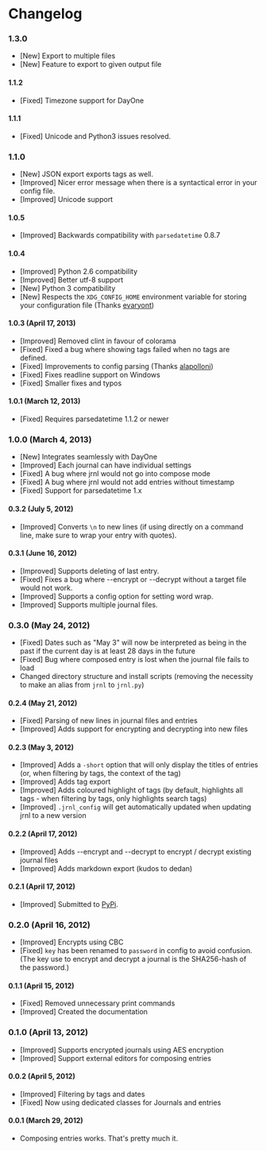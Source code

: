 Changelog
=========

### 1.3.0

* [New] Export to multiple files
* [New] Feature to export to given output file

#### 1.1.2

* [Fixed] Timezone support for DayOne

#### 1.1.1

* [Fixed] Unicode and Python3 issues resolved.

### 1.1.0

* [New] JSON export exports tags as well.
* [Improved] Nicer error message when there is a syntactical error in your config file.
* [Improved] Unicode support

#### 1.0.5

* [Improved] Backwards compatibility with `parsedatetime` 0.8.7

#### 1.0.4

* [Improved] Python 2.6 compatibility
* [Improved] Better utf-8 support
* [New] Python 3 compatibility
* [New] Respects the `XDG_CONFIG_HOME` environment variable for storing your configuration file (Thanks [evaryont](https://github.com/evaryont))

#### 1.0.3 (April 17, 2013)

* [Improved] Removed clint in favour of colorama
* [Fixed] Fixed a bug where showing tags failed when no tags are defined.
* [Fixed] Improvements to config parsing (Thanks [alapolloni](https://github.com/alapolloni))
* [Fixed] Fixes readline support on Windows
* [Fixed] Smaller fixes and typos

#### 1.0.1 (March 12, 2013)

* [Fixed] Requires parsedatetime 1.1.2 or newer

### 1.0.0 (March 4, 2013)

* [New] Integrates seamlessly with DayOne
* [Improved] Each journal can have individual settings
* [Fixed] A bug where jrnl would not go into compose mode
* [Fixed] A bug where jrnl would not add entries without timestamp
* [Fixed] Support for parsedatetime 1.x

#### 0.3.2 (July 5, 2012)

* [Improved] Converts `\n` to new lines (if using directly on a command line, make sure to wrap your entry with quotes).

#### 0.3.1 (June 16, 2012)

* [Improved] Supports deleting of last entry.
* [Fixed] Fixes a bug where --encrypt or --decrypt without a target file would not work.
* [Improved] Supports a config option for setting word wrap.
* [Improved] Supports multiple journal files.

### 0.3.0 (May 24, 2012)

* [Fixed] Dates such as "May 3" will now be interpreted as being in the past if the current day is at least 28 days in the future
* [Fixed] Bug where composed entry is lost when the journal file fails to load
* Changed directory structure and install scripts (removing the necessity to make an alias from `jrnl` to `jrnl.py`)

#### 0.2.4 (May 21, 2012)

* [Fixed] Parsing of new lines in journal files and entries
* [Improved] Adds support for encrypting and decrypting into new files

#### 0.2.3 (May 3, 2012)

* [Improved] Adds a `-short` option that will only display the titles of entries (or, when filtering by tags, the context of the tag)
* [Improved] Adds tag export
* [Improved] Adds coloured highlight of tags (by default, highlights all tags - when filtering by tags, only highlights search tags)
* [Improved] `.jrnl_config` will get automatically updated when updating jrnl to a new version

#### 0.2.2 (April 17, 2012)

* [Improved] Adds --encrypt and --decrypt to encrypt / decrypt existing journal files
* [Improved] Adds markdown export (kudos to dedan)

#### 0.2.1 (April 17, 2012)

* [Improved] Submitted to [PyPi](http://pypi.python.org/pypi/jrnl/0.2.1).

### 0.2.0 (April 16, 2012)

* [Improved] Encrypts using CBC
* [Fixed] `key` has been renamed to `password` in config to avoid confusion. (The key use to encrypt and decrypt a journal is the SHA256-hash of the password.)

#### 0.1.1 (April 15, 2012)

* [Fixed] Removed unnecessary print commands
* [Improved] Created the documentation

###  0.1.0 (April 13, 2012)

* [Improved] Supports encrypted journals using AES encryption
* [Improved] Support external editors for composing entries

#### 0.0.2 (April 5, 2012)

* [Improved] Filtering by tags and dates
* [Fixed] Now using dedicated classes for Journals and entries

#### 0.0.1 (March 29, 2012)

* Composing entries works. That's pretty much it.
